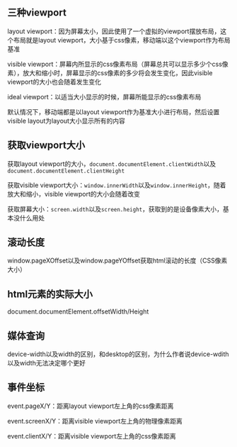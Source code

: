 ## 三种viewport
layout viewport：因为屏幕太小，因此使用了一个虚拟的viewport摆放布局，这个布局就是layout viewport，大小基于css像素，移动端以这个viewport作为布局基准

visible viewport：屏幕内所显示的css像素布局（屏幕总共可以显示多少个css像素），放大和缩小时，屏幕显示的css像素的多少将会发生变化，因此visible viewport的大小也会随着发生变化

ideal viewport：以适当大小显示的时候，屏幕所能显示的css像素布局

默认情况下，移动端都是以layout viewport作为基准大小进行布局，然后设置visible layout为layout大小显示所有的内容

## 获取viewport大小
获取layout viewport的大小，`document.documentElement.clientWidth`以及`document.documentElement.clientHeight`

获取visible viewport大小：`window.innerWidth`以及`window.innerHeight`，随着放大和缩小，visible viewport的大小会随着改变

获取屏幕大小：`screen.width`以及`screen.height`，获取到的是设备像素大小，基本没什么用处

## 滚动长度
window.pageXOffset以及window.pageYOffset获取html滚动的长度（CSS像素大小）

## html元素的实际大小
document.documentElement.offsetWidth/Height

## 媒体查询
device-width以及width的区别，和desktop的区别，为什么作者说device-wdith以及width无法决定哪个更好

## 事件坐标
event.pageX/Y：距离layout viewport左上角的css像素距离

event.screenX/Y：距离visible viewport左上角的物理像素距离

event.clientX/Y：距离visible viewport左上角的css像素距离



